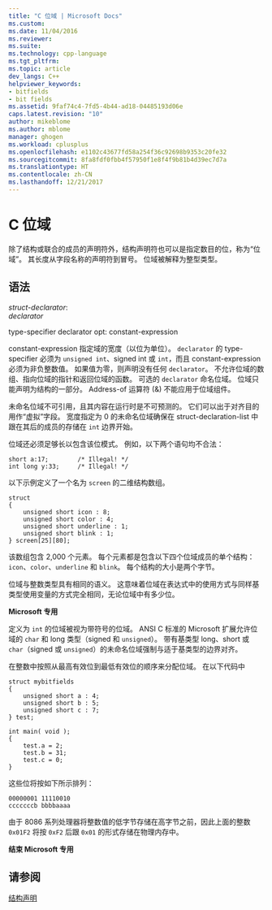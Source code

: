 ```yaml
---
title: "C 位域 | Microsoft Docs"
ms.custom: 
ms.date: 11/04/2016
ms.reviewer: 
ms.suite: 
ms.technology: cpp-language
ms.tgt_pltfrm: 
ms.topic: article
dev_langs: C++
helpviewer_keywords:
- bitfields
- bit fields
ms.assetid: 9faf74c4-7fd5-4b44-ad18-04485193d06e
caps.latest.revision: "10"
author: mikeblome
ms.author: mblome
manager: ghogen
ms.workload: cplusplus
ms.openlocfilehash: e1102c43677fd58a254f36c92698b9353c20fe32
ms.sourcegitcommit: 8fa8fdf0fbb4f57950f1e8f4f9b81b4d39ec7d7a
ms.translationtype: HT
ms.contentlocale: zh-CN
ms.lasthandoff: 12/21/2017
---
```

# <a name="c-bit-fields"></a>C 位域
除了结构或联合的成员的声明符外，结构声明符也可以是指定数目的位，称为“位域”。 其长度从字段名称的声明符到冒号。 位域被解释为整型类型。  
  
## <a name="syntax"></a>语法  
 *struct-declarator*:  
 *declarator*  
  
 type-specifier declarator opt: constant-expression  
  
 constant-expression 指定域的宽度（以位为单位）。 `declarator` 的 type-specifier 必须为 `unsigned int`、signed int 或 `int`，而且 constant-expression 必须为非负整数值。 如果值为零，则声明没有任何 `declarator`。 不允许位域的数组、指向位域的指针和返回位域的函数。 可选的 `declarator` 命名位域。 位域只能声明为结构的一部分。 Address-of 运算符 (&) 不能应用于位域组件。  
  
 未命名位域不可引用，且其内容在运行时是不可预测的。 它们可以出于对齐目的用作“虚拟”字段。 宽度指定为 0 的未命名位域确保在 struct-declaration-list 中跟在其后的成员的存储在 `int` 边界开始。  
  
 位域还必须足够长以包含该位模式。 例如，以下两个语句均不合法：  
  
```  
short a:17;        /* Illegal! */  
int long y:33;     /* Illegal! */  
```  
  
 以下示例定义了一个名为 `screen` 的二维结构数组。  
  
```  
struct   
{  
    unsigned short icon : 8;  
    unsigned short color : 4;  
    unsigned short underline : 1;  
    unsigned short blink : 1;  
} screen[25][80];  
```  
  
 该数组包含 2,000 个元素。 每个元素都是包含以下四个位域成员的单个结构：`icon`、`color`、`underline` 和 `blink`。 每个结构的大小是两个字节。  
  
 位域与整数类型具有相同的语义。 这意味着位域在表达式中的使用方式与同样基类型使用变量的方式完全相同，无论位域中有多少位。  
  
 **Microsoft 专用**  
  
 定义为 `int` 的位域被视为带符号的位域。 ANSI C 标准的 Microsoft 扩展允许位域的 `char` 和 long 类型（signed 和 `unsigned`）。 带有基类型 long、short 或 `char`（signed 或 `unsigned`）的未命名位域强制与适于基类型的边界对齐。  
  
 在整数中按照从最高有效位到最低有效位的顺序来分配位域。 在以下代码中  
  
```  
struct mybitfields  
{  
    unsigned short a : 4;  
    unsigned short b : 5;  
    unsigned short c : 7;  
} test;  
  
int main( void );  
{  
    test.a = 2;  
    test.b = 31;  
    test.c = 0;  
}  
```  
  
 这些位将按如下所示排列：  
  
```  
00000001 11110010  
cccccccb bbbbaaaa  
```  
  
 由于 8086 系列处理器将整数值的低字节存储在高字节之前，因此上面的整数 `0x01F2` 将按 `0xF2` 后跟 `0x01` 的形式存储在物理内存中。  
  
 **结束 Microsoft 专用**  
  
## <a name="see-also"></a>请参阅  
 [结构声明](../c-language/structure-declarations.md)